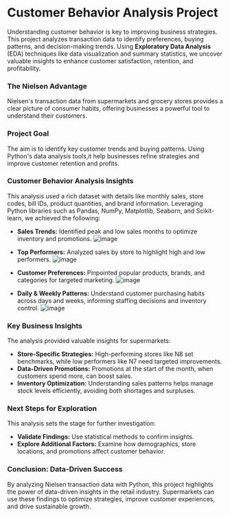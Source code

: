 # Customer Behavior Analysis Project
Understanding customer behavior is key to improving business strategies. This project analyzes transaction data to identify preferences, buying patterns, and decision-making trends. Using **Exploratory Data Analysis** (EDA) techniques like data visualization and summary statistics, we uncover valuable insights to enhance customer satisfaction, retention, and profitability.

### The Nielsen Advantage
Nielsen's transaction data from supermarkets and grocery stores provides a clear picture of consumer habits, offering businesses a powerful tool to understand their customers.

### Project Goal
The aim is to identify key customer trends and buying patterns. Using Python's data analysis tools,it help businesses refine strategies and improve customer retention and profits.
### Customer Behavior Analysis Insights

This analysis used a rich dataset with details like monthly sales, store codes, bill IDs, product quantities, and brand information. Leveraging Python libraries such as Pandas, NumPy, Matplotlib, Seaborn, and Scikit-learn, we achieved the following:

- **Sales Trends:** Identified peak and low sales months to optimize inventory and promotions.
  ![image](https://github.com/user-attachments/assets/48d1a3f7-e476-47ad-9327-48d18e2c45be)

- **Top Performers:** Analyzed sales by store to highlight high and low performers.
  ![image](https://github.com/user-attachments/assets/45ffdb69-9e50-4cd4-ab34-3b758683c8fd)

- **Customer Preferences:** Pinpointed popular products, brands, and categories for targeted marketing.
![image](https://github.com/user-attachments/assets/c513d691-86e6-4b1e-848b-5f5533f88bbc)

- **Daily & Weekly Patterns:** Understand customer purchasing habits across days and weeks, informing staffing decisions and inventory control.
![image](https://github.com/user-attachments/assets/005cd582-6c7b-4934-926b-7b3f4ce6e68e)


### Key Business Insights
The analysis provided valuable insights for supermarkets:

- **Store-Specific Strategies:** High-performing stores like N8 set benchmarks, while low performers like N7 need targeted improvements.
- **Data-Driven Promotions:** Promotions at the start of the month, when customers spend more, can boost sales.
- **Inventory Optimization:** Understanding sales patterns helps manage stock levels efficiently, avoiding both shortages and surpluses.

### Next Steps for Exploration

This analysis sets the stage for further investigation:

- **Validate Findings:** Use statistical methods to confirm insights.
- **Explore Additional Factors:** Examine how demographics, store locations, and promotions affect customer behavior.

### Conclusion: Data-Driven Success

By analyzing Nielsen transaction data with Python, this project highlights the power of data-driven insights in the retail industry. Supermarkets can use these findings to optimize strategies, improve customer experiences, and drive sustainable growth.
